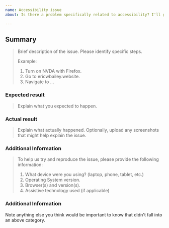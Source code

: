 ```yaml
---
name: Accessibility issue
about: Is there a problem specifically related to accessibility? I'll get it fixed ASAP.

---
```


## Summary

> Brief description of the issue. Please identify specific steps.
>
> Example:
> 1. Turn on NVDA with Firefox.
> 2. Go to ericwbailey.website.
> 3. Navigate to ...

### Expected result

> Explain what you expected to happen.

### Actual result

> Explain what actually happened.
> Optionally, upload any screenshots that might help explain the issue.

### Additional Information

> To help us try and reproduce the issue, please provide the following information:
> 1. What device were you using? (laptop, phone, tablet, etc.)
> 2. Operating System version.
> 3. Browser(s) and version(s).
> 4. Assistive technology used (if applicable)

### Additional Information

Note anything else you think would be important to know that didn't fall into an above category.
